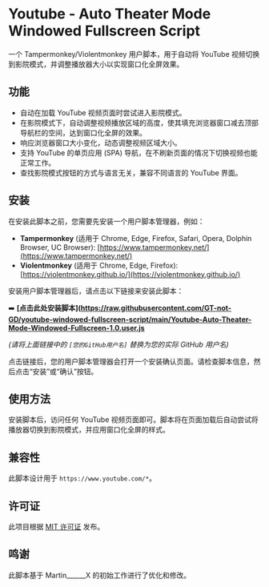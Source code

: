 # Youtube - Auto Theater Mode Windowed Fullscreen Script

一个 Tampermonkey/Violentmonkey 用户脚本，用于自动将 YouTube 视频切换到影院模式，并调整播放器大小以实现窗口化全屏效果。

## 功能

*   自动在加载 YouTube 视频页面时尝试进入影院模式。
*   在影院模式下，自动调整视频播放区域的高度，使其填充浏览器窗口减去顶部导航栏的空间，达到窗口化全屏的效果。
*   响应浏览器窗口大小变化，动态调整视频区域大小。
*   支持 YouTube 的单页应用 (SPA) 导航，在不刷新页面的情况下切换视频也能正常工作。
*   查找影院模式按钮的方式与语言无关，兼容不同语言的 YouTube 界面。

## 安装

在安装此脚本之前，您需要先安装一个用户脚本管理器，例如：

*   **Tampermonkey** (适用于 Chrome, Edge, Firefox, Safari, Opera, Dolphin Browser, UC Browser): [https://www.tampermonkey.net/](https://www.tampermonkey.net/)
*   **Violentmonkey** (适用于 Chrome, Edge, Firefox): [https://violentmonkey.github.io/](https://violentmonkey.github.io/)

安装用户脚本管理器后，请点击以下链接来安装此脚本：

➡️ **[点击此处安装脚本](https://raw.githubusercontent.com/GT-not-GD/youtube-windowed-fullscreen-script/main/Youtube-Auto-Theater-Mode-Windowed-Fullscreen-1.0.user.js**

*(请将上面链接中的 `[您的GitHub用户名]` 替换为您的实际 GitHub 用户名)*

点击链接后，您的用户脚本管理器会打开一个安装确认页面。请检查脚本信息，然后点击“安装”或“确认”按钮。

## 使用方法

安装脚本后，访问任何 YouTube 视频页面即可。脚本将在页面加载后自动尝试将播放器切换到影院模式，并应用窗口化全屏的样式。

## 兼容性

此脚本设计用于 `https://www.youtube.com/*`。

## 许可证

此项目根据 [MIT 许可证](https://opensource.org/licenses/MIT) 发布。

## 鸣谢

此脚本基于 Martin______X 的初始工作进行了优化和修改。
